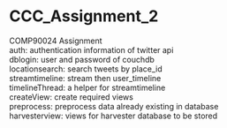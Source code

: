 # CCC_Assignment_2
COMP90024 Assignment\
auth: authentication information of twitter api\
dblogin: user and password of couchdb\
locationsearch: search tweets by place_id\
streamtimeline: stream then user_timeline\
timelineThread: a helper for streamtimeline\
createView: create required views\
preprocess: preprocess data already existing in database\
harvesterview: views for harvester database to be stored
